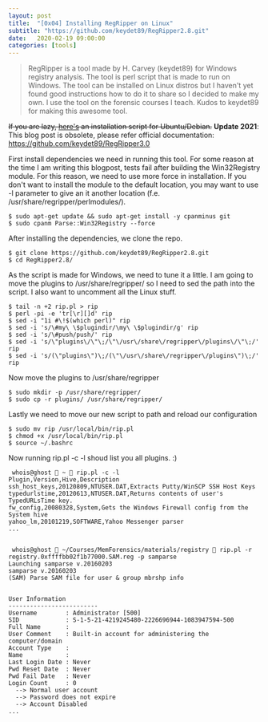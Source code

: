 ```yaml
---
layout: post
title:  "[0x04] Installing RegRipper on Linux"
subtitle: "https://github.com/keydet89/RegRipper2.8.git"
date:   2020-02-19 09:00:00
categories: [tools]
---
```


> RegRipper is a tool made by H. Carvey (keydet89) for Windows registry analysis. The tool is perl script that is made to run on Windows. The tool can be installed on Linux distros but I haven't yet found good instructions how to do it to share so I decided to make my own. I use the tool on the forensic courses I teach. Kudos to keydet89 for making this awesome tool.

~~If you are lazy, [here's](https://github.com/who1s/install_regripper) an installation script for Ubuntu/Debian.~~
**Update 2021**: This blog post is obsolete, please refer official documentation: https://github.com/keydet89/RegRipper3.0

First install dependencies we need in running this tool. For some reason at the time I am writing this blogpost, tests fail after building the Win32Registry module. For this reason, we need to use more force in installation. If you don't want to install the module to the default location, you may want to use -l parameter to give an it another location (f.e. /usr/share/regripper/perlmodules/).

```
$ sudo apt-get update && sudo apt-get install -y cpanminus git
$ sudo cpanm Parse::Win32Registry --force
```


After installing the dependencies, we clone the repo.

```
$ git clone https://github.com/keydet89/RegRipper2.8.git
$ cd RegRipper2.8/
```


As the script is made for Windows, we need to tune it a little. I am going to move the plugins to /usr/share/regripper/ so I need to sed the path into the script. I also want to uncomment all the Linux stuff.

```
$ tail -n +2 rip.pl > rip
$ perl -pi -e 'tr[\r][]d' rip
$ sed -i "1i #\!$(which perl)" rip
$ sed -i 's/\#my\ \$plugindir/\my\ \$plugindir/g' rip
$ sed -i 's/\#push/push/' rip
$ sed -i 's/\"plugins\/\"\;/\"\/usr\/share\/regripper\/plugins\/\"\;/' rip
$ sed -i 's/(\"plugins\")\;/(\"\/usr\/share\/regripper\/plugins\")\;/' rip
```


Now move the plugins to /usr/share/regripper

```
$ sudo mkdir -p /usr/share/regripper/
$ sudo cp -r plugins/ /usr/share/regripper/
```


Lastly we need to move our new script to path and reload our configuration

```
$ sudo mv rip /usr/local/bin/rip.pl
$ chmod +x /usr/local/bin/rip.pl
$ source ~/.bashrc
```


Now running rip.pl -c -l shoud list you all plugins. :)

```
 whois@ghost  ~  rip.pl -c -l
Plugin,Version,Hive,Description
ssh_host_keys,20120809,NTUSER.DAT,Extracts Putty/WinSCP SSH Host Keys
typedurlstime,20120613,NTUSER.DAT,Returns contents of user's TypedURLsTime key.
fw_config,20080328,System,Gets the Windows Firewall config from the System hive
yahoo_lm,20101219,SOFTWARE,Yahoo Messenger parser
...


 whois@ghost  ~/Courses/MemForensics/materials/registry  rip.pl -r registry.0xffffbb02f1b77000.SAM.reg -p samparse
Launching samparse v.20160203
samparse v.20160203
(SAM) Parse SAM file for user & group mbrshp info


User Information
-------------------------
Username        : Administrator [500]
SID             : S-1-5-21-4219245480-2226696944-1083947594-500
Full Name       : 
User Comment    : Built-in account for administering the computer/domain
Account Type    : 
Name            :  
Last Login Date : Never
Pwd Reset Date  : Never
Pwd Fail Date   : Never
Login Count     : 0
  --> Normal user account
  --> Password does not expire
  --> Account Disabled
...
``` 
